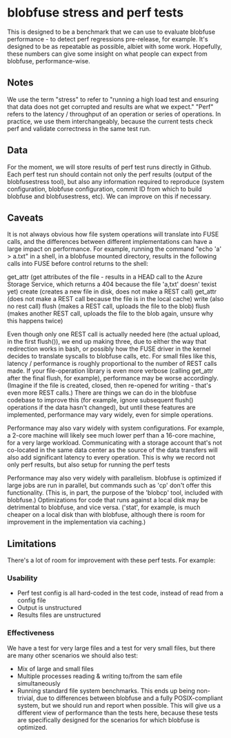 # blobfuse stress and perf tests
This is designed to be a benchmark that we can use to evaluate blobfuse performance - to detect perf regressions pre-release, for example.
It's designed to be as repeatable as possible, albiet with some work.  Hopefully, these numbers can give some insight on what people can expect from blobfuse, performance-wise.

## Notes
We use the term "stress" to refer to "running a high load test and ensuring that data does not get corrupted and results are what we expect."  "Perf" refers to the latency / throughput of an operation or series of operations.  In practice, we use them interchangeably, because the current tests check perf and validate correctness in the same test run.

## Data
For the moment, we will store results of perf test runs directly in Github.  Each perf test run should contain not only the perf results (output of the blobfusestress tool), but also any information required to reproduce (system configuration, blobfuse configuration, commit ID from which to build blobfuse and blobfusestress, etc).  We can improve on this if necessary.

## Caveats
It is not always obvious how file system operations will translate into FUSE calls, and the differences between different implementations can have a large impact on performance.
For example, running the command "echo 'a' > a.txt" in a shell, in a blobfuse mounted directory, results in the following calls into FUSE before control returns to the shell:

get_attr (get attributes of the file - results in a HEAD call to the Azure Storage Service, which returns a 404 because the file 'a,txt' doesn' texist yet)
create (creates a new file in disk, does not make a REST call)
get_attr (does not make a REST call because the file is in the local cache)
write (also no rest call)
flush (makes a REST call, uploads the file to the blob)
flush (makes another REST call, uploads the file to the blob again, unsure why this happens twice)

Even though only one REST call is actually needed here (the actual upload, in the first flush()), we end up making three, due to either the way that redirection works in bash, or possibly how the FUSE driver in the kernel decides to translate syscalls to blobfuse calls, etc.  For small files like this, latency / performance is roughly proportional to the number of REST calls made.  If your file-operation library is even more verbose (calling get_attr after the final flush, for example), performance may be worse accordingly.  (Imagine if the file is created, closed, then re-opened for writing - that's even more REST calls.)  There are things we can do in the blobfuse codebase to improve this (for example, ignore subsequent flush() operations if the data hasn't changed), but until these features are implemented, performance may vary widely, even for simple operations.

Performance may also vary widely with system configurations.  For example, a 2-core machine will likely see much lower perf than a 16-core machine, for a very large workload.  Communicating with a storage account that's not co-located in the same data center as the source of the data transfers will also add significant latency to every operation.  This is why we record not only perf results, but also setup for running the perf tests

Performance may also very widely with parallelism.  blobfuse is optimized if large jobs are run in parallel, but commands such as 'cp' don't offer this functionality.  (This is, in part, the purpose of the 'blobcp' tool, included with blobfuse.)  Optimizations for code that runs against a local disk may be detrimental to blobfuse, and vice versa.  ('stat', for example, is much cheaper on a local disk than with blobfuse, although there is room for improvement in the implementation via caching.)

## Limitations
There's a lot of room for improvement with these perf tests.  For example:

### Usability
- Perf test config is all hard-coded in the test code, instead of read from a config file
- Output is unstructured
- Results files are unstructured

### Effectiveness
We have a test for very large files and a test for very small files, but there are many other scenarios we should also test:
- Mix of large and small files
- Multiple processes reading & writing to/from the sam efile simultaneously
- Running standard file system benchmarks.  This ends up being non-trivial, due to differences between blobfuse and a fully POSIX-compliant system, but we should run and report when possible.  This will give us a different view of performance than the tests here, because these tests are specifically designed for the scenarios for which blobfuse is optimized.